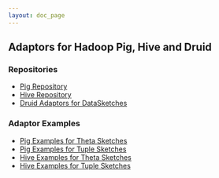 ```yaml
---
layout: doc_page
---
```

<!--
    Licensed to the Apache Software Foundation (ASF) under one
    or more contributor license agreements.  See the NOTICE file
    distributed with this work for additional information
    regarding copyright ownership.  The ASF licenses this file
    to you under the Apache License, Version 2.0 (the
    "License"); you may not use this file except in compliance
    with the License.  You may obtain a copy of the License at

      http://www.apache.org/licenses/LICENSE-2.0

    Unless required by applicable law or agreed to in writing,
    software distributed under the License is distributed on an
    "AS IS" BASIS, WITHOUT WARRANTIES OR CONDITIONS OF ANY
    KIND, either express or implied.  See the License for the
    specific language governing permissions and limitations
    under the License.
-->
## Adaptors for Hadoop Pig, Hive and Druid

### Repositories
* [Pig Repository](https://github.com/DataSketches/sketches-pig)
* [Hive Repository](https://github.com/DataSketches/sketches-hive)
* [Druid Adaptors for DataSketches](https://github.com/druid-io/druid/tree/master/extensions-core/datasketches)

### Adaptor Examples
* [Pig Examples for Theta Sketches]({{site.docs_dir}}/Theta/ThetaPigUDFs.html)
* [Pig Examples for Tuple Sketches]({{site.docs_dir}}/Tuple/TuplePigUDFs.html)
* [Hive Examples for Theta Sketches]({{site.docs_dir}}/Theta/ThetaHiveUDFs.html)
* [Hive Examples for Tuple Sketches]({{site.docs_dir}}/Tuple/TupleHiveUDFs.html)



